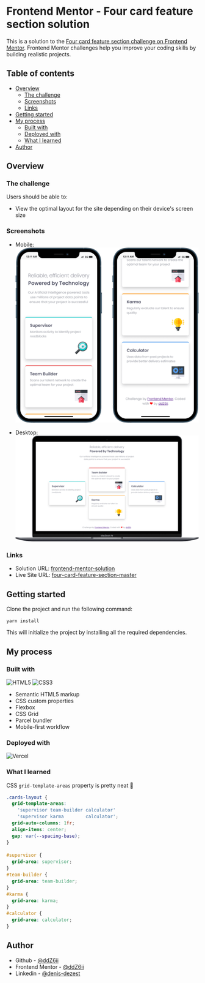 # Frontend Mentor - Four card feature section solution

This is a solution to the [Four card feature section challenge on Frontend Mentor](https://www.frontendmentor.io/challenges/four-card-feature-section-weK1eFYK). Frontend Mentor challenges help you improve your coding skills by building realistic projects.

## Table of contents

- [Overview](#overview)
  - [The challenge](#the-challenge)
  - [Screenshots](#screenshots)
  - [Links](#links)
- [Getting started](#getting-started)
- [My process](#my-process)
  - [Built with](#built-with)
  - [Deployed with](#deployed-with)
  - [What I learned](#what-i-learned)
- [Author](#author)

## Overview

### The challenge

Users should be able to:

- View the optimal layout for the site depending on their device's screen size

### Screenshots

- Mobile:
  ![](./screenshots/mobile.png)

- Desktop:
  ![](./screenshots/desktop.png)

### Links

- Solution URL: [frontend-mentor-solution](https://www.frontendmentor.io/solutions/mobile-first-and-responsive-landing-page-using-css-grid-uCRev0oE9r)
- Live Site URL: [four-card-feature-section-master](https://four-card-feature-section-master-puce.vercel.app/)

## Getting started

Clone the project and run the following command:

```console
yarn install
```

This will initialize the project by installing all the required dependencies.

## My process

### Built with

![HTML5](https://img.shields.io/badge/HTML5-E34F26.svg?style=for-the-badge&logo=HTML5&logoColor=white)
![CSS3](https://img.shields.io/badge/CSS3-1572B6.svg?style=for-the-badge&logo=CSS3&logoColor=white)

- Semantic HTML5 markup
- CSS custom properties
- Flexbox
- CSS Grid
- Parcel bundler
- Mobile-first workflow

### Deployed with

![Vercel](https://img.shields.io/badge/vercel-%23000000.svg?style=for-the-badge&logo=vercel&logoColor=white)

### What I learned

CSS `grid-template-areas` property is pretty neat 🚀

```css
.cards-layout {
  grid-template-areas:
    'supervisor team-builder calculator'
    'supervisor karma        calculator';
  grid-auto-columns: 1fr;
  align-items: center;
  gap: var(--spacing-base);
}

#supervisor {
  grid-area: supervisor;
}
#team-builder {
  grid-area: team-builder;
}
#karma {
  grid-area: karma;
}
#calculator {
  grid-area: calculator;
}
```

## Author

- Github - [@ddZ6ii](https://github.com/ddZ6ii)
- Frontend Mentor - [@ddZ6ii](https://www.frontendmentor.io/profile/ddZ6ii)
- Linkedin - [@denis-dezest](https://www.linkedin.com/in/denis-dezest/)
